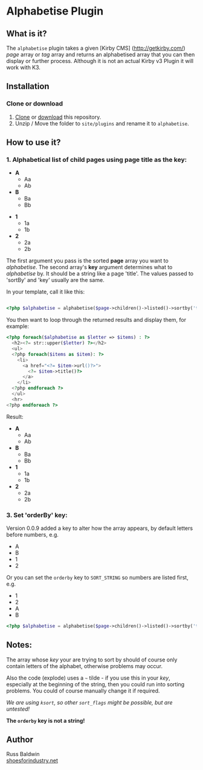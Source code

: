 # Alphabetise Plugin

## What is it?

The `alphabetise` plugin takes a given [Kirby CMS] (http://getkirby.com/) *page* array or *tag* array and returns an alphabetised array that you can then display or further process. Although it is not an actual Kirby v3 Plugin it will work with K3.


## Installation


### Clone or download

1. [Clone](https://github.com/shoesforindustry/kirby-plugins-alphabetise.git) or [download](https://github.com/shoesforindustry/kirby-plugins-alphabetise/archive/master.zip) this repository.
2. Unzip / Move the folder to `site/plugins` and rename it to `alphabetise`.


## How to use it?

### 1. Alphabetical list of child pages using page title as the key:

* **A**
  * Aa 
  * Ab 
* **B**
  * Ba 
  * Bb
+ **1**
  + 1a
  + 1b
+ **2**
  + 2a
  + 2b


The first argument you pass is the sorted **page** array you want to *alphabetise*. The second array's **key** argument determines what to *alphabetise* by. It should be a string like a page 'title'. The values passed to 'sortBy' and 'key' usually are the same.

In your template, call it like this:

```php

<?php $alphabetise = alphabetise($page->children()->listed()->sortby('title'), array('key' => 'title')); ?>

```


You then want to loop through the returned results and display them, for example:

```php
<?php foreach($alphabetise as $letter => $items) : ?>
  <h2><?= str::upper($letter) ?></h2>
  <ul>
  <?php foreach($items as $item): ?>
    <li>
      <a href="<?= $item->url()?>">
        <?= $item->title()?>
      </a>
   	</li>
  <?php endforeach ?>
  </ul>
  <hr>
<?php endforeach ?>
```

Result:

+ **A**
  + Aa
  + Ab
+ **B**
  + Ba
  + Bb
+ **1**
  + 1a
  + 1b
+ **2**
  + 2a
  + 2b

### 3. Set 'orderBy' key:

Version 0.0.9 added a key to alter how the array appears, by default letters before numbers, e.g.

+ A
+ B
+ 1
+ 2

Or you can set the `orderby` key to `SORT_STRING` so numbers are listed first, e.g.

+ 1
+ 2
+ A
+ B

```php
<?php $alphabetise = alphabetise($page->children()->listed()->sortby('title'), array('key' => 'title', 'orderby'=>SORT_STRING));?>

```


## Notes:

The array whose *key* your are trying to sort by should of course only contain letters of the alphabet, otherwise problems may occur.

Also the code (explode) uses a `~` tilde - if you use this in your *key*, especially at the beginning of the string, then you could run into sorting problems. You could of course manually change it if required.

*We are using `ksort`, so other `sort_flags` might be possible, but are untested!*

**The `orderby` key is not a string!**



## Author
Russ Baldwin  
[shoesforindustry.net](shoesforindustry.net)
